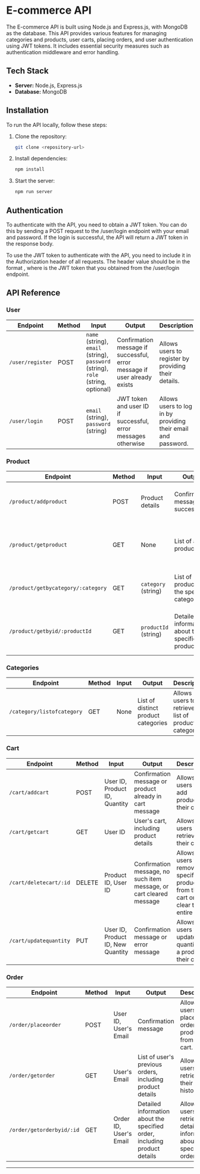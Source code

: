 
# E-commerce API

The E-commerce API is built using Node.js and Express.js, with MongoDB as the database. This API provides various features for managing categories and products, user carts, placing orders, and user authentication using JWT tokens. It includes essential security measures such as authentication middleware and error handling.

## Tech Stack

- **Server:** Node.js, Express.js
- **Database:** MongoDB

## Installation

To run the API locally, follow these steps:

1. Clone the repository:

   ```bash
   git clone <repository-url>
   ```

2. Install dependencies:

   ```bash
   npm install
   ```

3. Start the server:

   ```bash
   npm run server
   ```

## Authentication
To authenticate with the API, you need to obtain a JWT token. You can do this by sending a POST request to the /user/login endpoint with your email and password. If the login is successful, the API will return a JWT token in the response body.

To use the JWT token to authenticate with the API, you need to include it in the Authorization header of all requests. The header value should be in the format <token>, where <token> is the JWT token that you obtained from the /user/login endpoint.


## API Reference

### User

| Endpoint          | Method | Input                                       | Output                                                  | Description                                     |
|-------------------|--------|---------------------------------------------|----------------------------------------------------------|-------------------------------------------------|
| `/user/register`  | POST   | `name` (string), `email` (string), `password` (string), `role` (string, optional) | Confirmation message if successful, error message if user already exists | Allows users to register by providing their details. |
| `/user/login`     | POST   | `email` (string), `password` (string)       | JWT token and user ID if successful, error messages otherwise | Allows users to log in by providing their email and password. |


### Product

| Endpoint          | Method | Input                                       | Output                                                  | Description                                     |
|-------------------|--------|---------------------------------------------|----------------------------------------------------------|-------------------------------------------------|
| `/product/addproduct`    | POST   | Product details                            | Confirmation message if successful                        | Allows authorized users to add a new product.   |
| `/product/getproduct`    | GET    | None                                        | List of all products                                      | Allows users to retrieve a list of all available products. |
| `/product/getbycategory/:category` | GET | `category` (string)                        | List of products in the specified category                 | Allows users to retrieve products by category.    |
| `/product/getbyid/:productId` | GET  | `productId` (string)                       | Detailed information about the specified product          | Allows users to retrieve product details by ID.     |


### Categories

| Endpoint          | Method | Input                                       | Output                                                  | Description                                     |
|-------------------|--------|---------------------------------------------|----------------------------------------------------------|-------------------------------------------------|
| `/category/listofcategory` | GET | None                                   | List of distinct product categories                        | Allows users to retrieve a list of product categories. |


### Cart

| Endpoint          | Method | Input                                       | Output                                                  | Description                                     |
|-------------------|--------|---------------------------------------------|----------------------------------------------------------|-------------------------------------------------|
| `/cart/addcart`   | POST   | User ID, Product ID, Quantity              | Confirmation message or product already in cart message   | Allows users to add products to their cart.       |
| `/cart/getcart`   | GET    | User ID                                     | User's cart, including product details                    | Allows users to retrieve their cart.              |
| `/cart/deletecart/:id` | DELETE | Product ID, User ID                     | Confirmation message, no such item message, or cart cleared message | Allows users to remove a specific product from their cart or clear the entire cart. |
| `/cart/updatequantity` | PUT | User ID, Product ID, New Quantity      | Confirmation message or error message                     | Allows users to update the quantity of a product in their cart. |

### Order

| Endpoint          | Method | Input                                       | Output                                                  | Description                                     |
|-------------------|--------|---------------------------------------------|----------------------------------------------------------|-------------------------------------------------|
| `/order/placeorder`    | POST   | User ID, User's Email                     | Confirmation message                                      | Allows users to place an order with products from their cart. |
| `/order/getorder`      | GET    | User's Email                               | List of user's previous orders, including product details | Allows users to retrieve their order history.     |
| `/order/getorderbyid/:id`  | GET    | Order ID, User's Email                    | Detailed information about the specified order, including product details | Allows users to retrieve detailed information about a specific order. |

---
